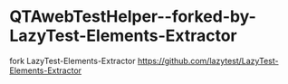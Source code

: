 # 
# QTAwebTestHelper--forked-by-LazyTest-Elements-Extractor
fork LazyTest-Elements-Extractor 
https://github.com/lazytest/LazyTest-Elements-Extractor
